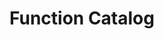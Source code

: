 ---
title: "Function Catalog"
linkTitle: "Function Catalog"
weight: 7
type: docs
description: >
    Top-level index of KRM functions.
---